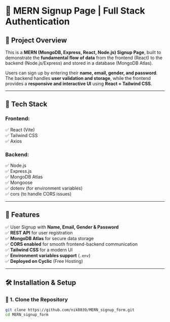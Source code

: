 # 🚀 MERN Signup Page | Full Stack Authentication  

## 📌 Project Overview  
This is a **MERN (MongoDB, Express, React, Node.js) Signup Page**, built to demonstrate the **fundamental flow of data** from the frontend (React) to the backend (Node.js/Express) and stored in a database (MongoDB Atlas).  

Users can sign up by entering their **name, email, gender, and password**. The backend handles **user validation and storage**, while the frontend provides a **responsive and interactive UI** using **React + Tailwind CSS**.  

---

## 📂 Tech Stack  
### **Frontend:**  
✅ React (Vite)  
✅ Tailwind CSS  
✅ Axios  

### **Backend:**  
✅ Node.js  
✅ Express.js  
✅ MongoDB Atlas  
✅ Mongoose  
✅ dotenv (for environment variables)  
✅ cors (to handle CORS issues)  

---

## 🚀 Features  
✅ User Signup with **Name, Email, Gender & Password**  
✅ **REST API** for user registration  
✅ **MongoDB Atlas** for secure data storage  
✅ **CORS enabled** for smooth frontend-backend communication  
✅ **Tailwind CSS** for a modern UI  
✅ **Environment variables support** (`.env`)  
✅ **Deployed on Cyclic** (Free Hosting)  

---

## 🛠️ Installation & Setup  

### 🔹 1. Clone the Repository  
```bash
git clone https://github.com/nik8839/MERN_signup_form.git
cd MERN_signup_form
